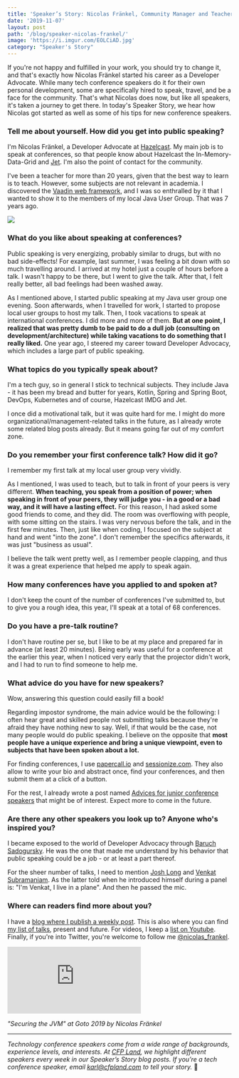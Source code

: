 ```yaml
---
title: 'Speaker’s Story: Nicolas Fränkel, Community Manager and Teacher'
date: '2019-11-07'
layout: post
path: '/blog/speaker-nicolas-frankel/'
image: 'https://i.imgur.com/EOLCiAD.jpg'
category: "Speaker's Story"
---
```


If you're not happy and fulfilled in your work, you should try to change it, and that's exactly how Nicolas Fränkel started his career as a Developer Advocate. While many tech conference speakers do it for their own personal development, some are specifically hired to speak, travel, and be a face for the community. That's what Nicolas does now, but like all speakers, it's taken a journey to get there. In today's Speaker Story, we hear how Nicolas got started as well as some of his tips for new conference speakers.

<!--more-->

### Tell me about yourself. How did you get into public speaking?

I'm Nicolas Fränkel, a Developer Advocate at [Hazelcast](https://hazelcast.org/). My main job is to speak at conferences, so that people know about Hazelcast the In-Memory-Data-Grid and [Jet](https://jet.hazelcast.org/). I'm also the point of contact for the community.

I've been a teacher for more than 20 years, given that the best way to learn is to teach. However, some subjects are not relevant in academia. I discovered the [Vaadin web framework](https://vaadin.com/), and I was so enthralled by it that I wanted to show it to the members of my local Java User Group. That was 7 years ago.

<img src="https://i.imgur.com/EOLCiAD.jpg" class="center" />

### What do you like about speaking at conferences?

Public speaking is very energizing, probably similar to drugs, but with no bad side-effects! For example, last summer, I was feeling a bit down with so much travelling around. I arrived at my hotel just a couple of hours before a talk. I wasn't happy to be there, but I went to give the talk. After that, I felt really better, all bad feelings had been washed away.

As I mentioned above, I started public speaking at my Java user group one evening. Soon afterwards, when I travelled for work, I started to propose local user groups to host my talk. Then, I took vacations to speak at international conferences. I did more and more of them. **But at one point, I realized that was pretty dumb to be paid to do a dull job (consulting on development/architecture) while taking vacations to do something that I really liked.** One year ago, I steered my career toward Developer Advocacy, which includes a large part of public speaking.

### What topics do you typically speak about?

I'm a tech guy, so in general I stick to technical subjects. They include Java - it has been my bread and butter for years, Kotlin, Spring and Spring Boot, DevOps, Kubernetes and of course, Hazelcast IMDG and Jet.

I once did a motivational talk, but it was quite hard for me. I might do more organizational/management-related talks in the future, as I already wrote some related blog posts already. But it means going far out of my comfort zone.

### Do you remember your first conference talk? How did it go?

I remember my first talk at my local user group very vividly.

As I mentioned, I was used to teach, but to talk in front of your peers is very different. **When teaching, you speak from a position of power; when speaking in front of your peers, they will judge you - in a good or a bad way, and it will have a lasting effect.** For this reason, I had asked some good friends to come, and they did. The room was overflowing with people, with some sitting on the stairs. I was very nervous before the talk, and in the first few minutes. Then, just like when coding, I focused on the subject at hand and went "into the zone". I don't remember the specifics afterwards, it was just "business as usual".

I believe the talk went pretty well, as I remember people clapping, and thus it was a great experience that helped me apply to speak again.

### How many conferences have you applied to and spoken at?

I don't keep the count of the number of conferences I've submitted to, but to give you a rough idea, this year, I'll speak at a total of 68 conferences.

### Do you have a pre-talk routine?

I don't have routine per se, but I like to be at my place and prepared far in advance (at least 20 minutes). Being early was useful for a conference at the earlier this year, when I noticed very early that the projector didn't work, and I had to run to find someone to help me.

### What advice do you have for new speakers?

Wow, answering this question could easily fill a book!

Regarding impostor syndrome, the main advice would be the following: I often hear great and skilled people not submitting talks because they're afraid they have nothing new to say. Well, if that would be the case, not many people would do public speaking. I believe on the opposite that **most people have a unique experience and bring a unique viewpoint, even to subjects that have been spoken about a lot.**

For finding conferences, I use [papercall.io](https://www.papercall.io/) and [sessionize.com](https://sessionize.com/). They also allow to write your bio and abstract once, find your conferences, and then submit them at a click of a button.

For the rest, I already wrote a post named [Advices for junior conference speakers](https://blog.frankel.ch/advices-junior-conference-speakers/) that might be of interest. Expect more to come in the future.

### Are there any other speakers you look up to? Anyone who's inspired you?

I became exposed to the world of Developer Advocacy through [Baruch Sadogursky](https://twitter.com/jbaruch). He was the one that made me understand by his behavior that public speaking could be a job - or at least a part thereof.

For the sheer number of talks, I need to mention [Josh Long](https://twitter.com/starbuxman) and [Venkat Subramaniam](https://twitter.com/venkat_s). As the latter told when he introduced himself during a panel is: "I'm Venkat, I live in a plane". And then he passed the mic.

### Where can readers find more about you?

I have a [blog where I publish a weekly post](https://blog.frankel.ch/). This is also where you can find [my list of talks](https://blog.frankel.ch/speaking/), present and future. For videos, I keep a [list on Youtube](https://www.youtube.com/playlist?list=PL0EuBuKK-s1EL-K3okpYwR0QZbAPRVmEG). Finally, if you're into Twitter, you're welcome to follow me [@nicolas_frankel](https://twitter.com/nicolas_frankel).

<div class='embed-container'><iframe src='https://www.youtube.com/embed/sIuVbVbjZcw' frameborder='0' allowfullscreen></iframe></div>

_"Securing the JVM" at Goto 2019 by Nicolas Fränkel_

---

_Technology conference speakers come from a wide range of backgrounds, experience levels, and interests. At [CFP Land](https://www.cfpland.com/), we highlight different speakers every week in our Speaker’s Story blog posts. If you’re a tech conference speaker, email [karl@cfpland.com](mailto:karl@cfpland.com) to tell your story._ 💌
